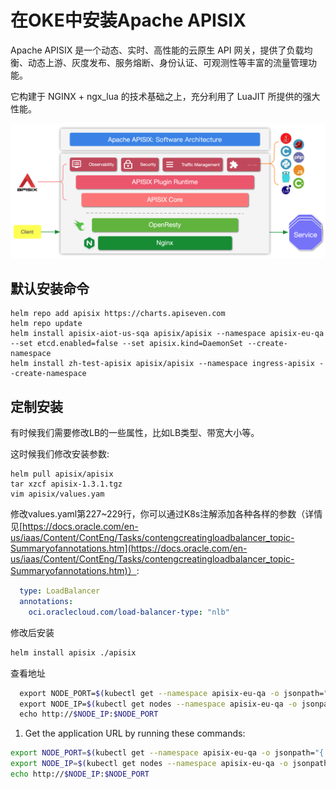 # 在OKE中安装Apache APISIX

Apache APISIX 是一个动态、实时、高性能的云原生 API 网关，提供了负载均衡、动态上游、灰度发布、服务熔断、身份认证、可观测性等丰富的流量管理功能。

它构建于 NGINX + ngx_lua 的技术基础之上，充分利用了 LuaJIT 所提供的强大性能。 

![Untitled](Untitled%204.png)

## 默认安装命令

```
helm repo add apisix https://charts.apiseven.com
helm repo update
helm install apisix-aiot-us-sqa apisix/apisix --namespace apisix-eu-qa --set etcd.enabled=false --set apisix.kind=DaemonSet --create-namespace
helm install zh-test-apisix apisix/apisix --namespace ingress-apisix --create-namespace
```

## 定制安装

有时候我们需要修改LB的一些属性，比如LB类型、带宽大小等。

这时候我们修改安装参数:

```
helm pull apisix/apisix
tar xzcf apisix-1.3.1.tgz
vim apisix/values.yam
```

修改values.yaml第227~229行，你可以通过K8s注解添加各种各样的参数（详情见[https://docs.oracle.com/en-us/iaas/Content/ContEng/Tasks/contengcreatingloadbalancer_topic-Summaryofannotations.htm](https://docs.oracle.com/en-us/iaas/Content/ContEng/Tasks/contengcreatingloadbalancer_topic-Summaryofannotations.htm)）:

```yaml
  type: LoadBalancer
  annotations:
    oci.oraclecloud.com/load-balancer-type: "nlb"
```

修改后安装

```bash
helm install apisix ./apisix
```

查看地址

```bash
  export NODE_PORT=$(kubectl get --namespace apisix-eu-qa -o jsonpath="{.spec.ports[0].nodePort}" services apisix-aiot-us-sqa-gateway)
  export NODE_IP=$(kubectl get nodes --namespace apisix-eu-qa -o jsonpath="{.items[0].status.addresses[0].address}")
  echo http://$NODE_IP:$NODE_PORT
```

1. Get the application URL by running these commands:

```bash
export NODE_PORT=$(kubectl get --namespace apisix-eu-qa -o jsonpath="{.spec.ports[0].nodePort}" services apisix-aiot-us-sqa-gateway)
export NODE_IP=$(kubectl get nodes --namespace apisix-eu-qa -o jsonpath="{.items[0].status.addresses[0].address}")
echo http://$NODE_IP:$NODE_PORT
```